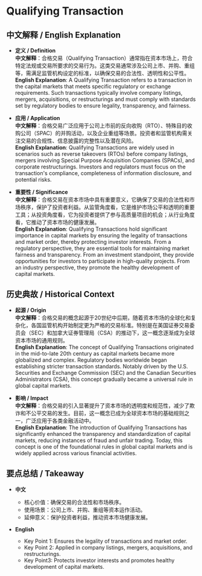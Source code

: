 # Qualifying Transaction

## 中文解释 / English Explanation

* **定义 / Definition**  
  **中文解释**：合格交易（Qualifying Transaction）通常指在资本市场上，符合特定法规或交易所要求的交易行为。这类交易通常涉及公司上市、并购、重组等，需满足监管机构设定的标准，以确保交易的合法性、透明性和公平性。  
  **English Explanation**: A Qualifying Transaction refers to a transaction in the capital markets that meets specific regulatory or exchange requirements. Such transactions typically involve company listings, mergers, acquisitions, or restructurings and must comply with standards set by regulatory bodies to ensure legality, transparency, and fairness.

* **应用 / Application**  
  **中文解释**：合格交易广泛应用于公司上市前的反向收购（RTO）、特殊目的收购公司（SPAC）的并购活动，以及企业重组等场景。投资者和监管机构需关注交易的合规性、信息披露的完整性以及潜在风险。  
  **English Explanation**: Qualifying Transactions are widely used in scenarios such as reverse takeovers (RTOs) before company listings, mergers involving Special Purpose Acquisition Companies (SPACs), and corporate restructurings. Investors and regulators must focus on the transaction's compliance, completeness of information disclosure, and potential risks.

* **重要性 / Significance**  
  **中文解释**：合格交易在资本市场中具有重要意义，它确保了交易的合法性和市场秩序，保护了投资者利益。从监管角度看，它是维护市场公平和透明的重要工具；从投资角度看，它为投资者提供了参与高质量项目的机会；从行业角度看，它推动了资本市场的健康发展。  
  **English Explanation**: Qualifying Transactions hold significant importance in capital markets by ensuring the legality of transactions and market order, thereby protecting investor interests. From a regulatory perspective, they are essential tools for maintaining market fairness and transparency. From an investment standpoint, they provide opportunities for investors to participate in high-quality projects. From an industry perspective, they promote the healthy development of capital markets.

## 历史典故 / Historical Context

* **起源 / Origin**  
  **中文解释**：合格交易的概念起源于20世纪中后期，随着资本市场的全球化和复杂化，各国监管机构开始制定更为严格的交易标准。特别是在美国证券交易委员会（SEC）和加拿大证券管理局（CSA）的推动下，这一概念逐渐成为全球资本市场的通用规则。  
  **English Explanation**: The concept of Qualifying Transactions originated in the mid-to-late 20th century as capital markets became more globalized and complex. Regulatory bodies worldwide began establishing stricter transaction standards. Notably driven by the U.S. Securities and Exchange Commission (SEC) and the Canadian Securities Administrators (CSA), this concept gradually became a universal rule in global capital markets.

* **影响 / Impact**  
  **中文解释**：合格交易的引入显著提升了资本市场的透明度和规范性，减少了欺诈和不公平交易的发生。目前，这一概念已成为全球资本市场的基础规则之一，广泛应用于各类金融活动中。  
  **English Explanation**: The introduction of Qualifying Transactions has significantly enhanced the transparency and standardization of capital markets, reducing instances of fraud and unfair trading. Today, this concept is one of the foundational rules in global capital markets and is widely applied across various financial activities.

## 要点总结 / Takeaway

* **中文**  
  - 核心价值：确保交易的合法性和市场秩序。  
  - 使用场景：公司上市、并购、重组等资本运作活动。  
  - 延伸意义：保护投资者利益，推动资本市场健康发展。

* **English**  
  - Key Point 1: Ensures the legality of transactions and market order.  
  - Key Point 2: Applied in company listings, mergers, acquisitions, and restructurings.  
   - Key Point3: Protects investor interests and promotes healthy development of capital markets.
